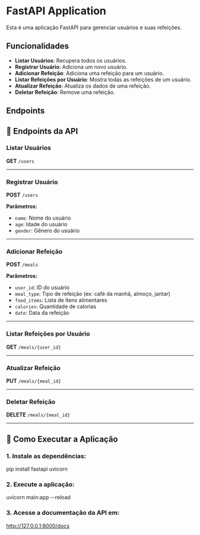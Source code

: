 # FastAPI Application

Esta é uma aplicação FastAPI para gerenciar usuários e suas refeições.

## Funcionalidades

- **Listar Usuários**: Recupera todos os usuários.
- **Registrar Usuário**: Adiciona um novo usuário.
- **Adicionar Refeição**: Adiciona uma refeição para um usuário.
- **Listar Refeições por Usuário**: Mostra todas as refeições de um usuário.
- **Atualizar Refeição**: Atualiza os dados de uma refeição.
- **Deletar Refeição**: Remove uma refeição.

## Endpoints

## 📖 Endpoints da API

### Listar Usuários

**GET** `/users`

---

### Registrar Usuário

**POST** `/users`

**Parâmetros:**
- `name`: Nome do usuário
- `age`: Idade do usuário
- `gender`: Gênero do usuário

---

### Adicionar Refeição

**POST** `/meals`

**Parâmetros:**
- `user_id`: ID do usuário
- `meal_type`: Tipo de refeição (ex: café da manhã, almoço, jantar)
- `food_items`: Lista de itens alimentares
- `calories`: Quantidade de calorias
- `date`: Data da refeição

---

### Listar Refeições por Usuário

**GET** `/meals/{user_id}`

---

### Atualizar Refeição

**PUT** `/meals/{meal_id}`

---

### Deletar Refeição

**DELETE** `/meals/{meal_id}`

---

## 🔧 Como Executar a Aplicação

### 1. Instale as dependências:

pip install fastapi uvicorn

### 2. Execute a aplicação:

uvicorn main:app --reload

### 3. Acesse a documentação da API em:

http://127.0.0.1:8000/docs

